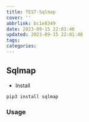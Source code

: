 ```yaml
---
title: TEST-Sqlmap
cover: ''
abbrlink: bc1e8349
date: 2023-09-15 22:01:40
updated: 2023-09-15 22:01:40
tags:
categories:
---
```


## Sqlmap

- Install
```
pip3 install sqlmap
```

### Usage

```

```